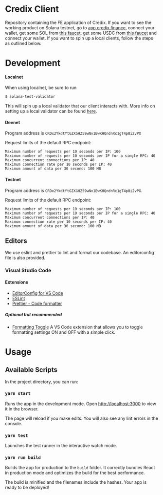 # Credix Client

Repository containing the FE application of Credix. If you want to see the working product on Solana testnet, go to [app.credix.finance](https://app.credix.finance), connect your wallet, get some SOL from [this faucet](https://www.solfaucet.com), get some USDC from [this faucet](https://www.usdcfaucet.com) and connect your wallet. If you want to spin up a local clients, follow the steps as outlined below.

# Development

#### Localnet

When using localnet, be sure to run

```sh
$ solana-test-validator
```

This will spin up a local validator that our client interacts with. More info on setting up a local validator can be found [here](https://docs.solana.com/developing/test-validator).

#### Devnet

Program address is `CRDx2YkdtYtGZXGHZ59wNv1EwKHQndnRc1gT4p8i2vPX`

Request limits of the default RPC endpoint:

```
Maximum number of requests per 10 seconds per IP: 100
Maximum number of requests per 10 seconds per IP for a single RPC: 40
Maximum concurrent connections per IP: 40
Maximum connection rate per 10 seconds per IP: 40
Maximum amount of data per 30 second: 100 MB
```

#### Testnet

Program address is `CRDx2YkdtYtGZXGHZ59wNv1EwKHQndnRc1gT4p8i2vPX`.

Request limits of the default RPC endpoint:

```
Maximum number of requests per 10 seconds per IP: 100
Maximum number of requests per 10 seconds per IP for a single RPC: 40
Maximum concurrent connections per IP: 40
Maximum connection rate per 10 seconds per IP: 40
Maximum amount of data per 30 second: 100 MB
```

## Editors

We use eslint and prettier to lint and format our codebase. An editorconfig file is also provided.

### Visual Studio Code

#### Extensions

- [EditorConfig for VS Code](https://marketplace.visualstudio.com/items?itemName=EditorConfig.EditorConfig)
- [ESLint](https://marketplace.visualstudio.com/items?itemName=dbaeumer.vscode-eslint)
- [Prettier - Code formatter](https://marketplace.visualstudio.com/items?itemName=esbenp.prettier-vscode)

##### Optional but recommended

- [Formatting Toggle](https://marketplace.visualstudio.com/items?itemName=tombonnike.vscode-status-bar-format-toggle) A VS Code extension that allows you to toggle formatting settings ON and OFF with a simple click.

# Usage

## Available Scripts

In the project directory, you can run:

### `yarn start`

Runs the app in the development mode. Open [http://localhost:3000](http://localhost:3000) to view it in the browser.

The page will reload if you make edits. You will also see any lint errors in the console.

### `yarn test`

Launches the test runner in the interactive watch mode.

### `yarn run build`

Builds the app for production to the `build` folder. It correctly bundles React in production mode and optimizes the build for the best performance.

The build is minified and the filenames include the hashes. Your app is ready to be deployed!
